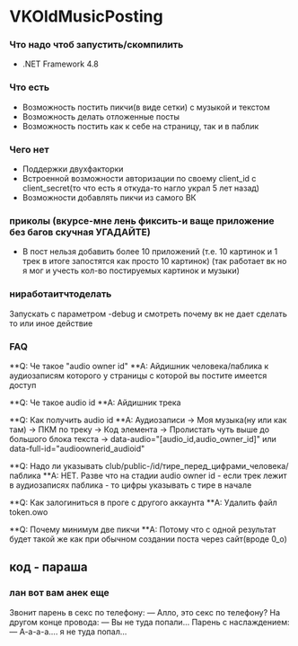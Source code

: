 ﻿# VKOldMusicPosting

### Что надо чтоб запустить/скомпилить
- .NET Framework 4.8

### Что есть
- Возможность постить пикчи(в виде сетки) с музыкой и текстом
- Возможность делать отложенные посты
- Возможность постить как к себе на страницу, так и в паблик

### Чего нет
- Поддержки двухфакторки
- Встроенной возможности авторизации по своему client_id с client_secret(то что есть я откуда-то нагло украл 5 лет назад)
- Возможности добавлять пикчи из самого ВК

### приколы (вкурсе-мне лень фиксить-и ваще приложение без багов скучная УГАДАЙТЕ)
- В пост нельзя добавить более 10 приложений (т.е. 10 картинок и 1 трек в итоге запостятся как просто 10 картинок) (так работает вк но я мог и учесть кол-во постируемых картинок и музыки)

### ниработаитчтоделать
Запускать с параметром -debug и смотреть почему вк не дает сделать то или иное действие

### FAQ
**Q: Че такое "audio owner id"
**A: Айдишник человека/паблика к аудиозаписям которого у страницы с которой вы постите имеется доступ

**Q: Че такое audio id
**A: Айдишник трека

**Q: Как получить audio id
**A: Аудиозаписи -> Моя музыка(ну или как там) -> ПКМ по треку -> Код элемента -> Пролистать чуть выше до большого блока текста -> data-audio="[audio_id,audio_owner_id]" или data-full-id="audioownerid_audioid"

**Q: Надо ли указывать club/public-/id/тире_перед_цифрами_человека/паблика
**A: НЕТ. Разве что на стадии audio owner id - если трек лежит в аудиозаписях паблика - то цифры указывать с тире в начале

**Q: Как залогиниться в проге с другого аккаунта
**A: Удалить файл token.owo

**Q: Почему минимум две пикчи
**A: Потому что с одной результат будет такой же как при обычном создании поста через сайт(вроде 0_о)

## код - параша

### лан вот вам анек еще
Звонит парень в cекc по телефону:
— Алло, это cекc по телефону?
На другом конце провода:
— Вы не туда попали...
Парень с наслаждением:
— А-а-а-а.... я не туда попал...